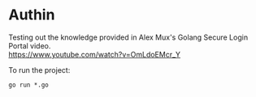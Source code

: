 # Authin

Testing out the knowledge provided in Alex Mux's Golang Secure Login Portal video.   
https://www.youtube.com/watch?v=OmLdoEMcr_Y  

To run the project: 
```
go run *.go
```
